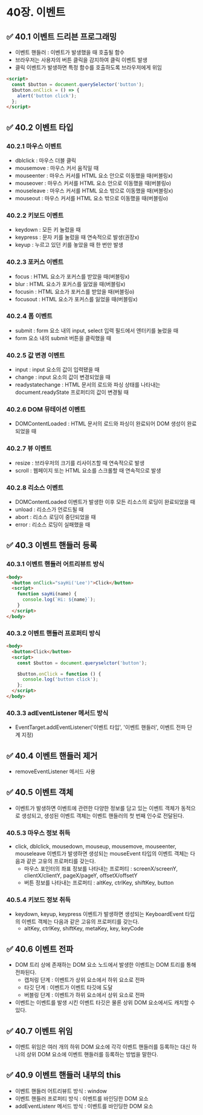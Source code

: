 # 40장. 이벤트

## ✅ 40.1 이벤트 드리븐 프로그래밍

- 이벤트 핸들러 : 이벤트가 발생했을 때 호출될 함수
- 브라우저는 사용자의 버튼 클릭을 감지하여 클릭 이벤트 발생
- 클릭 이벤트가 발생하면 특정 함수를 호출하도록 브라우저에게 위임

```html
<script>
  const $button = document.querySelector('button');
  $button.onClick = () => {
    alert('button click');
  };
</script>
```

## ✅ 40.2 이벤트 타입

### 40.2.1 마우스 이벤트

- dblclick : 마우스 더블 클릭
- mousemove : 마우스 커서 움직일 때
- mouseenter : 마우스 커서를 HTML 요소 안으로 이동했을 때(버블링x)
- mouseover : 마우스 커서를 HTML 요소 안으로 이동했을 때(버블링o)
- mouseleave : 마우스 커서를 HTML 요소 밖으로 이동했을 때(버블링x)
- mouseout : 마우스 커서를 HTML 요소 밖으로 이동했을 때(버블링o)

### 40.2.2 키보드 이벤트

- keydown : 모든 키 눌렀을 때
- keypress : 문자 키를 눌렀을 때 연속적으로 발생(권장x)
- keyup : 누르고 있던 키를 놓았을 때 한 번만 발생

### 40.2.3 포커스 이벤트

- focus : HTML 요소가 포커스를 받았을 때(버블링x)
- blur : HTML 요소가 포커스를 잃었을 때(버블링x)
- focusin : HTML 요소가 포커스를 받았을 때(버블링o)
- focusout : HTML 요소가 포커스를 잃었을 때(버블링x)

### 40.2.4 폼 이벤트

- submit : form 요소 내의 input, select 입력 필드에서 엔터키를 눌렀을 때
- form 요소 내의 submit 버튼을 클릭했을 때

### 40.2.5 값 변경 이벤트

- input : input 요소의 값이 입력됐을 때
- change : input 요소의 값이 변경되었을 때
- readystatechange : HTML 문서의 로드와 파싱 상태를 나타내는 document.readyState 프로퍼티의 값이 변경될 때

### 40.2.6 DOM 뮤테이션 이벤트

- DOMContentLoaded : HTML 문서의 로드와 파싱이 완료되어 DOM 생성이 완료되었을 때

### 40.2.7 뷰 이벤트

- resize : 브라우저의 크기를 리사이즈할 때 연속적으로 발생
- scroll : 웹페이지 또는 HTML 요소를 스크롤할 때 연속적으로 발생

### 40.2.8 리소스 이벤트

- DOMContentLoaded 이벤트가 발생한 이후 모든 리소스의 로딩이 완료되었을 때
- unload : 리소스가 언로드될 때
- abort : 리소스 로딩이 중단되었을 때
- error : 리소스 로딩이 실패했을 때

## ✅ 40.3 이벤트 핸들러 등록

### 40.3.1 이벤트 핸들러 어트리뷰트 방식

```html
<body>
  <button onClick="sayHi('Lee')">Click</button>
  <script>
    function sayHi(name) {
      console.log(`Hi: ${name}`);
    }
  </script>
</body>
```

### 40.3.2 이벤트 핸들러 프로퍼티 방식

```html
<body>
  <button>Click</button>
  <script>
    const $button = document.queryselctor('button');

    $button.onClick = function () {
      console.log('button click');
    };
  </script>
</body>
```

### 40.3.3 adEventListener 메서드 방식

- EventTarget.addEventListener('이벤트 타입', '이벤트 핸들러',
  이벤트 전파 단계 지정)

## ✅ 40.4 이벤트 핸들러 제거

- removeEventListener 메서드 사용

## ✅ 40.5 이벤트 객체

- 이벤트가 발생하면 이벤트에 관련한 다양한 정보를 담고 있는 이벤트 객체가 동적으로 생성되고, 생성된 이벤트 객체는 이벤트 핸들러의 첫 번째 인수로 전달된다.

### 40.5.3 마우스 정보 취득

- click, dblclick, mousedown, mouseup, mousemove, mouseenter, mouseleave 이벤트가 발생하면 생성되는 mouseEvent 타입의 이벤트 객체는 다음과 같은 고유의 프로퍼티를 갖는다.
  - 마우스 포인터의 좌표 정보를 나타내는 프로퍼티 : screenX/screenY, clientX/clientY, pageX/pageY, offsetX/offsetY
  - 버튼 정보를 나타내는 프로퍼티 : altKey, ctrlKey, shiftKey, button

### 40.5.4 키보드 정보 취득

- keydown, keyup, keypress 이벤트가 발생하면 생성되는 KeyboardEvent 타입의 이벤트 객체는 다음과 같은 고유의 프로퍼티를 갖는다.
  - altKey, ctrlKey, shiftKey, metaKey, key, keyCode

## ✅ 40.6 이벤트 전파

- DOM 트리 상에 존재하는 DOM 요소 노드에서 발생한 이벤트는 DOM 트리를 통해 전파된다.
  - 캡처링 단계 : 이벤트가 상위 요소에서 하위 요소로 전파
  - 타깃 단계 : 이벤트가 이벤트 타깃에 도달
  - 버블링 단계 : 이벤트가 하위 요소에서 상위 요소로 전파
- 이벤트는 이벤트를 발생 시킨 이벤트 타깃은 물론 상위 DOM 요소에서도 캐치할 수 있다.

## ✅ 40.7 이벤트 위임

- 이벤트 위임은 여러 개의 하위 DOM 요소에 각각 이벤트 핸들러를 등록하는 대신 하나의 상위 DOM 요소에 이벤트 핸들러를 등록하는 방법을 말한다.

## ✅ 40.9 이벤트 핸들러 내부의 this

- 이벤트 핸들러 어트리뷰트 방식 : window
- 이벤트 핸들러 프로퍼티 방식 : 이벤트를 바인딩한 DOM 요소
- addEventListenr 메서드 방식 : 이벤트를 바인딩한 DOM 요소
